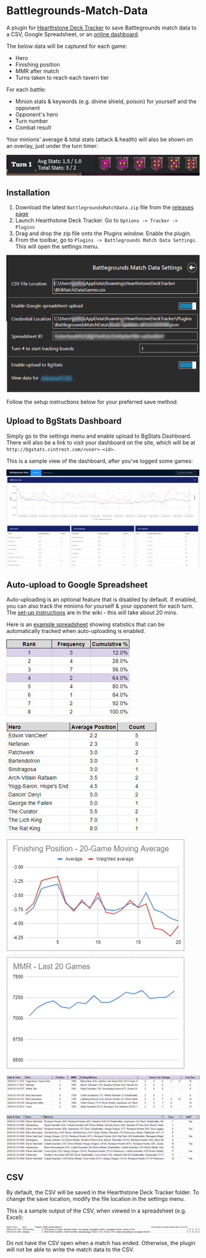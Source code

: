 # Battlegrounds-Match-Data
A plugin for [Hearthstone Deck Tracker](https://github.com/HearthSim/Hearthstone-Deck-Tracker) to save Battlegrounds match data to a CSV, Google Spreadsheet, or an [online dashboard](https://bgstats.cintrest.com).

The below data will be captured for each game:
- Hero
- Finishing position
- MMR after match
- Turns taken to reach each tavern tier

For each battle:
- Minion stats & keywords (e.g. divine shield, poison) for yourself and the opponent
- Opponent's hero
- Turn number
- Combat result

Your minions' average & total stats (attack & health) will also be shown on an overlay, just under the turn timer:

![Overlay](Images/overlay.PNG?raw=true)

## Installation
1. Download the latest `BattlegroundsMatchData.zip` file from the [releases page](https://github.com/jawslouis/battlegrounds-stats/releases)
2. Launch Hearthstone Deck Tracker. Go to `Options -> Tracker -> Plugins`
3. Drag and drop the zip file onto the Plugins window. Enable the plugin.
4. From the toolbar, go to `Plugins -> Battlegrounds Match Data Settings`. This will open the settings menu. 

![Settings](Images/settings.PNG?raw=true)  

Follow the setup instructions below for your preferred save method.

## Upload to BgStats Dashboard

Simply go to the settings menu and enable upload to BgStats Dashboard.
There will also be a link to visit your dashboard on the site, which will be at `http://bgstats.cintrest.com/<user>-<id>`. 

This is a sample view of the dashboard, after you've logged some games:

![Sample Dashboard](Images/sample-dash.PNG?raw=true)  

## Auto-upload to Google Spreadsheet
Auto-uploading is an optional feature that is disabled by default. If enabled, you can also track the minions for yourself & your opponent for each turn.
The [set-up instructions](../../wiki/Auto-upload-to-Google-Spreadsheet/) are in the wiki - this will take about 20 mins.

Here is an [example spreadsheet](https://docs.google.com/spreadsheets/d/1jlK08xcHi83u85V2YMT7UhQCsLeY8iENztPi7BFnR58/edit?usp=sharing)  showing statistics that can be automatically tracked when auto-uploading is enabled.

![statistics](Images/statistics-3.PNG?raw=true)

![statistics](Images/statistics-2.PNG?raw=true)

![statistics](Images/statistics-1.PNG?raw=true)

![spreadsheet](Images/spreadsheet.PNG?raw=true)

![spreadsheet](Images/allboards.PNG?raw=true)

## CSV
By default, the CSV will be saved in the Hearthstone Deck Tracker folder. To change the save location, modify the file location in the settings menu. 

This is a sample output of the CSV, when viewed in a spreadsheet (e.g. Excel):

![CSVFormat](Images/csvformat.png?raw=true)

Do not have the CSV open when a match has ended. Otherwise, the plugin will not be able to write the match data to the CSV.
